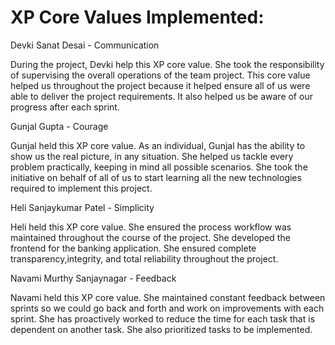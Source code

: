 # XP Core Values Implemented:
Devki Sanat Desai - Communication

During the project, Devki help this XP core value. She took the responsibility of supervising the overall operations of the team project. This core value helped us throughout the project because it helped ensure all of us were able to deliver the project requirements. It also helped us be aware of our progress after each sprint. 

Gunjal Gupta - Courage

Gunjal held this XP core value. As an individual, Gunjal has the ability to show us the real picture, in any situation. She helped us tackle every problem practically, keeping in mind all possible scenarios. She took the initiative on behalf of all of us to start learning all the new technologies required to implement this project.

Heli Sanjaykumar Patel - Simplicity

Heli held this XP core value. She ensured the process workflow was maintained throughout the course of the project. She developed the frontend for the banking application. She ensured complete transparency,integrity, and total reliability throughout the project. 

Navami Murthy Sanjaynagar - Feedback

Navami held this XP core value. She maintained constant feedback between sprints so we could go back and forth and work on improvements with each sprint. She has proactively worked to reduce the time for each task that is dependent on another task. She also prioritized tasks to be implemented.
